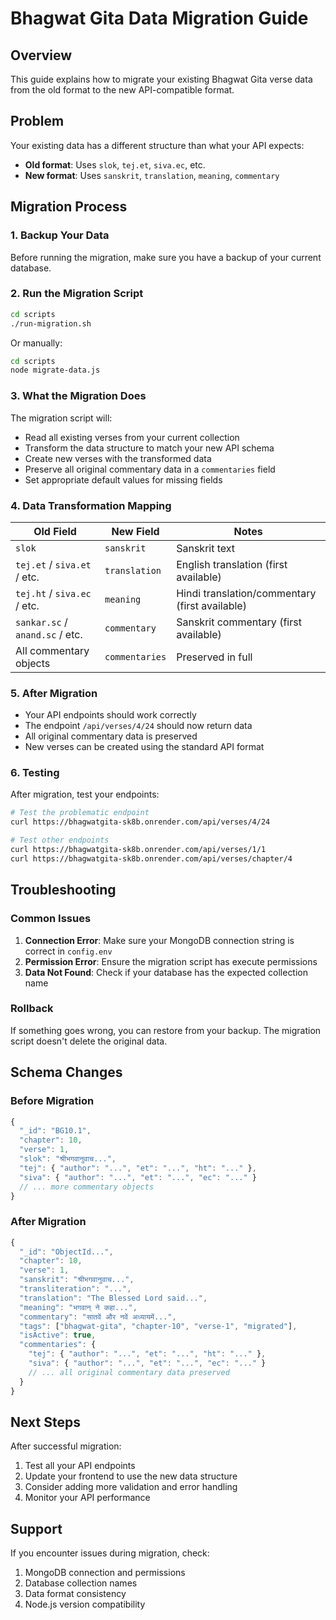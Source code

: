 # Bhagwat Gita Data Migration Guide

## Overview
This guide explains how to migrate your existing Bhagwat Gita verse data from the old format to the new API-compatible format.

## Problem
Your existing data has a different structure than what your API expects:
- **Old format**: Uses `slok`, `tej.et`, `siva.ec`, etc.
- **New format**: Uses `sanskrit`, `translation`, `meaning`, `commentary`

## Migration Process

### 1. Backup Your Data
Before running the migration, make sure you have a backup of your current database.

### 2. Run the Migration Script
```bash
cd scripts
./run-migration.sh
```

Or manually:
```bash
cd scripts
node migrate-data.js
```

### 3. What the Migration Does
The migration script will:
- Read all existing verses from your current collection
- Transform the data structure to match your new API schema
- Create new verses with the transformed data
- Preserve all original commentary data in a `commentaries` field
- Set appropriate default values for missing fields

### 4. Data Transformation Mapping
| Old Field | New Field | Notes |
|-----------|-----------|-------|
| `slok` | `sanskrit` | Sanskrit text |
| `tej.et` / `siva.et` / etc. | `translation` | English translation (first available) |
| `tej.ht` / `siva.ec` / etc. | `meaning` | Hindi translation/commentary (first available) |
| `sankar.sc` / `anand.sc` / etc. | `commentary` | Sanskrit commentary (first available) |
| All commentary objects | `commentaries` | Preserved in full |

### 5. After Migration
- Your API endpoints should work correctly
- The endpoint `/api/verses/4/24` should now return data
- All original commentary data is preserved
- New verses can be created using the standard API format

### 6. Testing
After migration, test your endpoints:
```bash
# Test the problematic endpoint
curl https://bhagwatgita-sk8b.onrender.com/api/verses/4/24

# Test other endpoints
curl https://bhagwatgita-sk8b.onrender.com/api/verses/1/1
curl https://bhagwatgita-sk8b.onrender.com/api/verses/chapter/4
```

## Troubleshooting

### Common Issues
1. **Connection Error**: Make sure your MongoDB connection string is correct in `config.env`
2. **Permission Error**: Ensure the migration script has execute permissions
3. **Data Not Found**: Check if your database has the expected collection name

### Rollback
If something goes wrong, you can restore from your backup. The migration script doesn't delete the original data.

## Schema Changes

### Before Migration
```javascript
{
  "_id": "BG10.1",
  "chapter": 10,
  "verse": 1,
  "slok": "श्रीभगवानुवाच...",
  "tej": { "author": "...", "et": "...", "ht": "..." },
  "siva": { "author": "...", "et": "...", "ec": "..." }
  // ... more commentary objects
}
```

### After Migration
```javascript
{
  "_id": "ObjectId...",
  "chapter": 10,
  "verse": 1,
  "sanskrit": "श्रीभगवानुवाच...",
  "transliteration": "...",
  "translation": "The Blessed Lord said...",
  "meaning": "भगवान् ने कहा...",
  "commentary": "सातवें और नवें अध्यायमें...",
  "tags": ["bhagwat-gita", "chapter-10", "verse-1", "migrated"],
  "isActive": true,
  "commentaries": {
    "tej": { "author": "...", "et": "...", "ht": "..." },
    "siva": { "author": "...", "et": "...", "ec": "..." }
    // ... all original commentary data preserved
  }
}
```

## Next Steps
After successful migration:
1. Test all your API endpoints
2. Update your frontend to use the new data structure
3. Consider adding more validation and error handling
4. Monitor your API performance

## Support
If you encounter issues during migration, check:
1. MongoDB connection and permissions
2. Database collection names
3. Data format consistency
4. Node.js version compatibility
